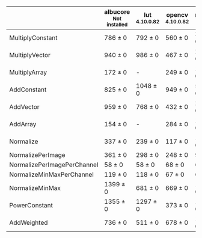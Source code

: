 |                           |albucore<br><small>Not installed</small>|lut<br><small>4.10.0.82</small>|opencv<br><small>4.10.0.82</small>|numpy<br><small>1.24.4</small>|torchvision<br><small>0.18.1+rocm6.0</small>|
|---------------------------|----------------------------------------|-------------------------------|----------------------------------|------------------------------|--------------------------------------------|
|MultiplyConstant           |786 ± 0                                 |792 ± 0                        |560 ± 0                           |380 ± 0                       |324 ± 0                                     |
|MultiplyVector             |940 ± 0                                 |986 ± 0                        |467 ± 0                           |226 ± 0                       |164 ± 0                                     |
|MultiplyArray              |172 ± 0                                 |-                              |249 ± 0                           |177 ± 0                       |109 ± 0                                     |
|AddConstant                |825 ± 0                                 |1048 ± 0                       |949 ± 0                           |580 ± 0                       |497 ± 0                                     |
|AddVector                  |959 ± 0                                 |768 ± 0                        |432 ± 0                           |216 ± 0                       |231 ± 0                                     |
|AddArray                   |154 ± 0                                 |-                              |284 ± 0                           |172 ± 0                       |135 ± 0                                     |
|Normalize                  |337 ± 0                                 |239 ± 0                        |117 ± 0                           |125 ± 0                       |258 ± 0                                     |
|NormalizePerImage          |361 ± 0                                 |298 ± 0                        |248 ± 0                           |99 ± 0                        |146 ± 0                                     |
|NormalizePerImagePerChannel|58 ± 0                                  |58 ± 0                         |68 ± 0                            |62 ± 0                        |115 ± 0                                     |
|NormalizeMinMaxPerChannel  |119 ± 0                                 |118 ± 0                        |67 ± 0                            |63 ± 0                        |125 ± 0                                     |
|NormalizeMinMax            |1399 ± 0                                |681 ± 0                        |669 ± 0                           |122 ± 0                       |492 ± 0                                     |
|PowerConstant              |1355 ± 0                                |1297 ± 0                       |373 ± 0                           |132 ± 0                       |162 ± 0                                     |
|AddWeighted                |736 ± 0                                 |511 ± 0                        |678 ± 0                           |104 ± 0                       |329 ± 0                                     |
